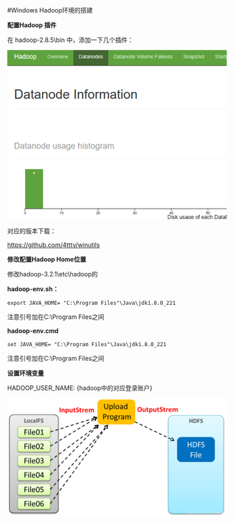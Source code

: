 #Windows Hadoop环境的搭建

**配置Hadoop 插件**

在 hadoop-2.8.5\bin 中，添加一下几个插件：

![](../Images/1.png)


对应的版本下载：

https://github.com/4ttty/winutils


**修改配置Hadoop Home位置**

修改hadoop-3.2.1\etc\hadoop的


**hadoop-env.sh：**

	export JAVA_HOME= "C:\Program Files"\Java\jdk1.8.0_221


注意引号加在C:\Program Files之间

**hadoop-env.cmd**

	set JAVA_HOME= "C:\Program Files"\Java\jdk1.8.0_221


注意引号加在C:\Program Files之间


**设置环境变量**

HADOOP_USER_NAME: {hadoop中的对应登录账户}

![](../Images/2.png)